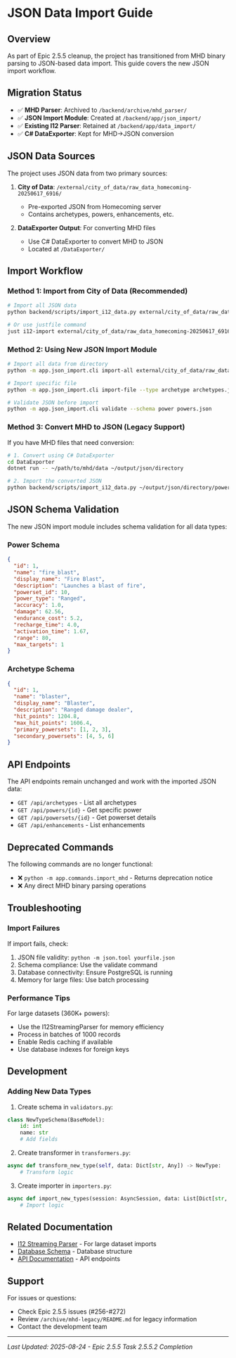 # JSON Data Import Guide

## Overview

As part of Epic 2.5.5 cleanup, the project has transitioned from MHD binary parsing to JSON-based data import. This guide covers the new JSON import workflow.

## Migration Status

- ✅ **MHD Parser**: Archived to `/backend/archive/mhd_parser/`
- ✅ **JSON Import Module**: Created at `/backend/app/json_import/`
- ✅ **Existing I12 Parser**: Retained at `/backend/app/data_import/`
- ✅ **C# DataExporter**: Kept for MHD→JSON conversion

## JSON Data Sources

The project uses JSON data from two primary sources:

1. **City of Data**: `/external/city_of_data/raw_data_homecoming-20250617_6916/`
   - Pre-exported JSON from Homecoming server
   - Contains archetypes, powers, enhancements, etc.

2. **DataExporter Output**: For converting MHD files
   - Use C# DataExporter to convert MHD to JSON
   - Located at `/DataExporter/`

## Import Workflow

### Method 1: Import from City of Data (Recommended)

```bash
# Import all JSON data
python backend/scripts/import_i12_data.py external/city_of_data/raw_data_homecoming-20250617_6916/powers.json

# Or use justfile command
just i12-import external/city_of_data/raw_data_homecoming-20250617_6916/powers.json
```

### Method 2: Using New JSON Import Module

```bash
# Import all data from directory
python -m app.json_import.cli import-all external/city_of_data/raw_data_homecoming-20250617_6916/

# Import specific file
python -m app.json_import.cli import-file --type archetype archetypes.json

# Validate JSON before import
python -m app.json_import.cli validate --schema power powers.json
```

### Method 3: Convert MHD to JSON (Legacy Support)

If you have MHD files that need conversion:

```bash
# 1. Convert using C# DataExporter
cd DataExporter
dotnet run -- ~/path/to/mhd/data ~/output/json/directory

# 2. Import the converted JSON
python backend/scripts/import_i12_data.py ~/output/json/directory/powers.json
```

## JSON Schema Validation

The new JSON import module includes schema validation for all data types:

### Power Schema
```json
{
  "id": 1,
  "name": "fire_blast",
  "display_name": "Fire Blast",
  "description": "Launches a blast of fire",
  "powerset_id": 10,
  "power_type": "Ranged",
  "accuracy": 1.0,
  "damage": 62.56,
  "endurance_cost": 5.2,
  "recharge_time": 4.0,
  "activation_time": 1.67,
  "range": 80,
  "max_targets": 1
}
```

### Archetype Schema
```json
{
  "id": 1,
  "name": "blaster",
  "display_name": "Blaster",
  "description": "Ranged damage dealer",
  "hit_points": 1204.8,
  "max_hit_points": 1606.4,
  "primary_powersets": [1, 2, 3],
  "secondary_powersets": [4, 5, 6]
}
```

## API Endpoints

The API endpoints remain unchanged and work with the imported JSON data:

- `GET /api/archetypes` - List all archetypes
- `GET /api/powers/{id}` - Get specific power
- `GET /api/powersets/{id}` - Get powerset details
- `GET /api/enhancements` - List enhancements

## Deprecated Commands

The following commands are no longer functional:

- ❌ `python -m app.commands.import_mhd` - Returns deprecation notice
- ❌ Any direct MHD binary parsing operations

## Troubleshooting

### Import Failures

If import fails, check:
1. JSON file validity: `python -m json.tool yourfile.json`
2. Schema compliance: Use the validate command
3. Database connectivity: Ensure PostgreSQL is running
4. Memory for large files: Use batch processing

### Performance Tips

For large datasets (360K+ powers):
- Use the I12StreamingParser for memory efficiency
- Process in batches of 1000 records
- Enable Redis caching if available
- Use database indexes for foreign keys

## Development

### Adding New Data Types

1. Create schema in `validators.py`:
```python
class NewTypeSchema(BaseModel):
    id: int
    name: str
    # Add fields
```

2. Create transformer in `transformers.py`:
```python
async def transform_new_type(self, data: Dict[str, Any]) -> NewType:
    # Transform logic
```

3. Create importer in `importers.py`:
```python
async def import_new_types(session: AsyncSession, data: List[Dict[str, Any]]):
    # Import logic
```

## Related Documentation

- [I12 Streaming Parser](./i12_streaming_parser.md) - For large dataset imports
- [Database Schema](../database/schema.md) - Database structure
- [API Documentation](../api/README.md) - API endpoints

## Support

For issues or questions:
- Check Epic 2.5.5 issues (#256-#272)
- Review `/archive/mhd-legacy/README.md` for legacy information
- Contact the development team

---

*Last Updated: 2025-08-24 - Epic 2.5.5 Task 2.5.5.2 Completion*